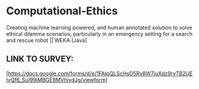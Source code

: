 # Computational-Ethics

Creating machine learning powered, and human annotated solution to solve ethical dilemma scenarios, particularly in an emergency setting for a search and rescue robot || WEKA [Java]

## LINK TO SURVEY:
[https://docs.google.com/forms/d/e/1FAIpQLScHsD5Rv8W7juXdz9ryTB2UEIvQf6_SuI99iMBGE8MVhiydJg/viewform]
